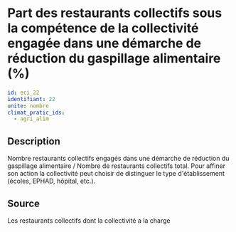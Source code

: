 # Part des restaurants collectifs sous la compétence de la collectivité engagée dans une démarche de réduction du gaspillage alimentaire (%)
```yaml
id: eci_22
identifiant: 22
unite: nombre
climat_pratic_ids:
  - agri_alim
```
## Description
Nombre restaurants collectifs engagés dans une démarche de réduction du gaspillage alimentaire / Nombre de restaurants collectifs total. Pour affiner son action la collectivité peut choisir de distinguer le type d'établissement (écoles, EPHAD, hôpital, etc.).

## Source
Les restaurants collectifs dont la collectivité a la charge


